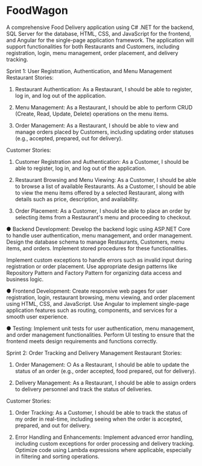 # FoodWagon
A comprehensive Food Delivery application using C# .NET for the backend, SQL Server for the database, HTML, CSS, and JavaScript for the frontend, and Angular for the single-page application framework. The application will support functionalities for both Restaurants and Customers, including
registration, login, menu management, order placement, and delivery tracking.

Sprint 1: User Registration, Authentication, and Menu Management
Restaurant Stories:
1. Restaurant Authentication:
As a Restaurant, I should be able to register, log in, and log out of the application. 

2. Menu Management:
As a Restaurant, I should be able to perform CRUD (Create, Read, Update, Delete)
operations on the menu items.

3. Order Management:
As a Restaurant, I should be able to view and manage orders placed by Customers,
including updating order statuses (e.g., accepted, prepared, out for delivery).

Customer Stories:
1. Customer Registration and Authentication:
As a Customer, I should be able to register, log in, and log out of the application.
2. Restaurant Browsing and Menu Viewing:
As a Customer, I should be able to browse a list of available Restaurants.
As a Customer, I should be able to view the menu items offered by a selected Restaurant,
along with details such as price, description, and availability.

4. Order Placement:
As a Customer, I should be able to place an order by selecting items from a Restaurant's
menu and proceeding to checkout.

● Backend Development:
Develop the backend logic using ASP.NET Core to handle user authentication, menu
management, and order management.
Design the database schema to manage Restaurants, Customers, menu items, and
orders. Implement stored procedures for these functionalities.

Implement custom exceptions to handle errors such as invalid input during registration
or order placement.
Use appropriate design patterns like Repository Pattern and Factory Pattern for
organizing data access and business logic.

● Frontend Development:
Create responsive web pages for user registration, login, restaurant browsing, menu
viewing, and order placement using HTML, CSS, and JavaScript.
Use Angular to implement single-page application features such as routing, components,
and services for a smooth user experience.

● Testing:
Implement unit tests for user authentication, menu management, and order
management functionalities.
Perform UI testing to ensure that the frontend meets design requirements and functions
correctly.

Sprint 2: Order Tracking and Delivery Management
Restaurant Stories:
1. Order Management:
○ As a Restaurant, I should be able to update the status of an order (e.g., order accepted,
food prepared, out for delivery).

2. Delivery Management:
As a Restaurant, I should be able to assign orders to delivery personnel and track the
status of deliveries.

Customer Stories:
1. Order Tracking:
As a Customer, I should be able to track the status of my order in real-time, including
seeing when the order is accepted, prepared, and out for delivery.

2. Error Handling and Enhancements:
Implement advanced error handling, including custom exceptions for order processing
and delivery tracking.
Optimize code using Lambda expressions where applicable, especially in filtering and
sorting operations.
